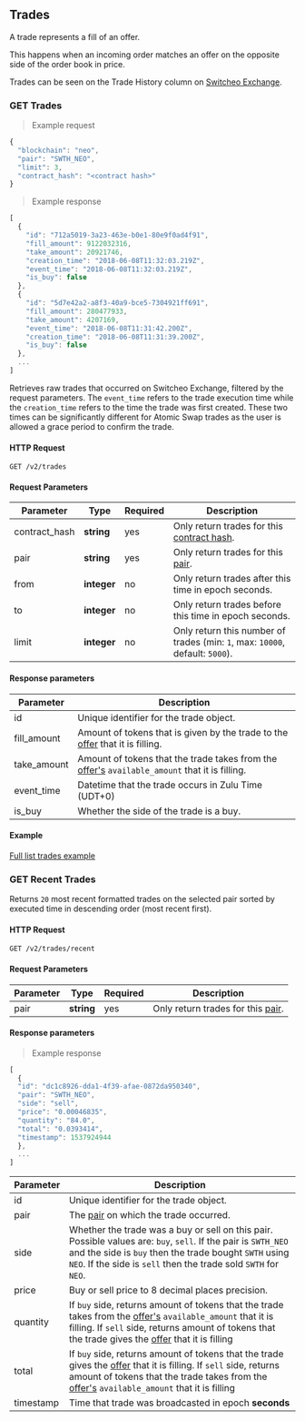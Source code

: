 ## Trades

A trade represents a fill of an offer.

This happens when an incoming order matches an offer on the opposite side of the order book in price.

Trades can be seen on the Trade History column on [Switcheo Exchange](https://switcheo.exchange).

### GET Trades

> Example request

```js
{
  "blockchain": "neo",
  "pair": "SWTH_NEO",
  "limit": 3,
  "contract_hash": "<contract hash>"
}
```

> Example response

```js
[
  {
    "id": "712a5019-3a23-463e-b0e1-80e9f0ad4f91",
    "fill_amount": 9122032316,
    "take_amount": 20921746,
    "creation_time": "2018-06-08T11:32:03.219Z",
    "event_time": "2018-06-08T11:32:03.219Z",
    "is_buy": false
  },
  {
    "id": "5d7e42a2-a8f3-40a9-bce5-7304921ff691",
    "fill_amount": 280477933,
    "take_amount": 4207169,
    "event_time": "2018-06-08T11:31:42.200Z",
    "creation_time": "2018-06-08T11:31:39.200Z",
    "is_buy": false
  },
  ...
]
```

Retrieves raw trades that occurred on Switcheo Exchange, filtered by the request parameters.
The `event_time` refers to the trade execution time while the `creation_time` refers to the time the trade was first created.
These two times can be significantly different for Atomic Swap trades as the user is allowed a grace period to confirm the trade.

#### HTTP Request

`GET /v2/trades`

#### Request Parameters

Parameter     | Type         | Required | Description
------------- | ------------ | -------- | -----------
contract_hash | **string**   | yes      | Only return trades for this [contract hash](#contracts).
pair          | **string**   | yes      | Only return trades for this [pair](#pairs).
from          | **integer**  | no       | Only return trades after this time in epoch seconds.
to            | **integer**  | no       | Only return trades before this time in epoch seconds.
limit         | **integer**  | no       | Only return this number of trades (min: `1`, max: `10000`, default: `5000`).

#### Response parameters

Parameter   | Description
----------- | ----------
id          | Unique identifier for the trade object.
fill_amount | Amount of tokens that is given by the trade to the [offer](#offers) that it is filling.
take_amount | Amount of tokens that the trade takes from the [offer's](#offers) `available_amount` that it is filling.
event_time  | Datetime that the trade occurs in Zulu Time (UDT+0)
is_buy      | Whether the side of the trade is a buy.

#### Example
[Full list trades example](https://github.com/ConjurTech/switcheo-api-examples/blob/master/src/examples/trades/listTradesExample.js)


### GET Recent Trades

Returns `20` most recent formatted trades on the selected pair sorted by executed time in descending order (most recent first).

#### HTTP Request

`GET /v2/trades/recent`

#### Request Parameters

Parameter     | Type         | Required | Description
------------- | ------------ | -------- | -----------
pair          | **string**   | yes      | Only return trades for this [pair](#pairs).

#### Response parameters

> Example response

```js
[
  {
  "id": "dc1c8926-dda1-4f39-afae-0872da950340",
  "pair": "SWTH_NEO",
  "side": "sell",
  "price": "0.00046835",
  "quantity": "84.0",
  "total": "0.0393414",
  "timestamp": 1537924944
  },
  ...
]
```

Parameter   | Description
----------- | ----------
id          | Unique identifier for the trade object.
pair        | The [pair](#pairs) on which the trade occurred.
side        | Whether the trade was a buy or sell on this pair. Possible values are: `buy`, `sell`. If the pair is `SWTH_NEO` and the side is `buy` then the trade bought `SWTH` using `NEO`. If the side is `sell` then the trade sold `SWTH` for `NEO`.
price       | Buy or sell price to 8 decimal places precision.
quantity    | If `buy` side, returns amount of tokens that the trade takes from the [offer's](#offers) `available_amount` that it is filling. If `sell` side, returns amount of tokens that the trade gives the [offer](#offers) that it is filling
total       | If `buy` side, returns amount of tokens that the trade gives the [offer](#offers) that it is filling. If `sell` side, returns amount of tokens that the trade takes from the [offer's](#offers) `available_amount` that it is filling
timestamp   | Time that trade was broadcasted in epoch **seconds**
